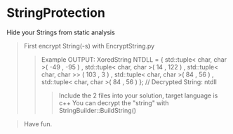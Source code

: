 # StringProtection
Hide your Strings from static analysis


> First encrypt String(-s) with EncryptString.py
>> Example OUTPUT: XoredString NTDLL = { std::tuple< char, char >( -49 , -95 ) , std::tuple< char, char >( 14 , 122 ) , std::tuple< char, char >> ( 103 , 3 ) , std::tuple< char, char >( 84 , 56 ) , std::tuple< char, char >( 84 , 56 ) }; // Decrypted String: ntdll
>>> Include the 2 files into your solution, target language is c++
> You can decrypt the "string" with StringBuilder::BuildString()

> Have fun.
